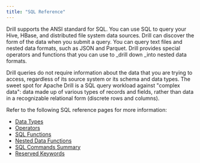 ```yaml
---
title: "SQL Reference"
---
```

Drill supports the ANSI standard for SQL. You can use SQL to query your Hive,
HBase, and distributed file system data sources. Drill can discover the form
of the data when you submit a query. You can query text files and nested data
formats, such as JSON and Parquet. Drill provides special operators and
functions that you can use to _drill down _into nested data formats.

Drill queries do not require information about the data that you are trying to
access, regardless of its source system or its schema and data types. The
sweet spot for Apache Drill is a SQL query workload against "complex data":
data made up of various types of records and fields, rather than data in a
recognizable relational form (discrete rows and columns).

Refer to the following SQL reference pages for more information:

  * [Data Types](/confluence/display/DRILL/Data+Types)
  * [Operators](/confluence/display/DRILL/Operators)
  * [SQL Functions](/confluence/display/DRILL/SQL+Functions)
  * [Nested Data Functions](/confluence/display/DRILL/Nested+Data+Functions)
  * [SQL Commands Summary](/confluence/display/DRILL/SQL+Commands+Summary)
  * [Reserved Keywords](/confluence/display/DRILL/Reserved+Keywords)

